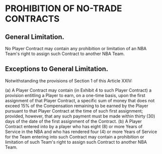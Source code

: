 # PROHIBITION OF NO-TRADE CONTRACTS

## General Limitation.

No Player Contract may contain any prohibition or limitation of an NBA Team's right to assign such Contract to another NBA Team.

## Exceptions to General Limitation.

Notwithstanding the provisions of Section 1 of this Article XXIV:

(a) A Player Contract may contain (in Exhibit 4 to such Player Contract) a provision entitling a Player to earn, on a one-time basis, upon the first assignment of that Player Contract, a specific sum of money that does not exceed 15\% of the Compensation remaining to be earned by the Player pursuant to that Player Contract at the time of such first assignment; provided, however, that any such payment must be made within thirty (30) days of the date of the first assignment of the Contract.
(b) A Player Contract entered into by a player who has eight (8) or more Years of Service in the NBA and who has rendered four (4) or more Years of Service for the Team entering into such Contract may contain a prohibition or limitation of such Team's right to assign such Contract to another NBA Team.
